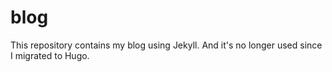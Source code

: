 # blog
This repository contains my blog using Jekyll. And it's no longer used since I migrated to Hugo.

